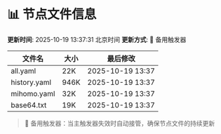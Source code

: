 # 📊 节点文件信息

**更新时间**: 2025-10-19 13:37:31 北京时间
**更新方式**: 🔄 备用触发器

| 文件名 | 大小 | 最后修改 |
|--------|------|----------|
| all.yaml | 22K | 2025-10-19 13:37 |
| history.yaml | 946K | 2025-10-19 13:37 |
| mihomo.yaml | 32K | 2025-10-19 13:37 |
| base64.txt | 19K | 2025-10-19 13:37 |

> 🔄 备用触发器：当主触发器失效时自动接管，确保节点文件的持续更新
